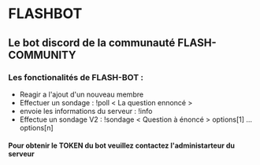 # FLASHBOT

## Le bot discord de la communauté FLASH-COMMUNITY

### Les fonctionalités de FLASH-BOT :

- Reagir a l'ajout d'un nouveau membre
- Effectuer un sondage : !poll < La question ennoncé >
- envoie les informations du serveur : !info
- Effectue un sondage V2 : !sondage < Question à énoncé > options[1] ... options[n]

#### Pour obtenir le TOKEN du bot veuillez contactez l'administarteur du serveur